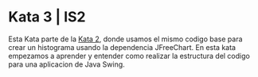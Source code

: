 # Kata 3 | IS2

Esta Kata parte de la [Kata 2](https://github.com/SkinnyDevi/is2-kata2), donde usamos
el mismo codigo base para crear un histograma usando la dependencia JFreeChart. En esta
kata empezamos a aprender y entender como realizar la estructura del codigo para una
aplicacion de Java Swing.